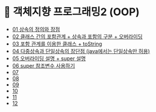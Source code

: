 # :pushpin: 객체지향 프로그래밍2 (OOP)

* [01 상속의 정의와 장점](CaptionTvTest.java)
* [02 클래스 간의 포함관계 + 상속과 포함의 구분 + 오버라이딩](DrawShape.java)
* [03 포함 관계를 이용한 클래스 + toString](DeckTest.java)
* [04 다중상속과 단일상속의 장단점 (java에서는 단일상속만 허용)](TVCR.java)
* [05 오버라이딩 설명 + super 설명](SuperTest.java)
* [06 super 참조변수 사용하기](SuperTest2.java)
* [07 ]()
* [08 ]()
* [09 ]()
* [10 ]()
* [11 ]()
* [12 ]()
